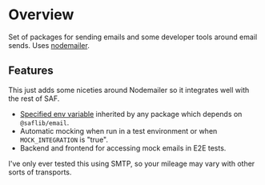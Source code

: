 # Overview

Set of packages for sending emails and some developer tools around email sends. Uses [nodemailer](https://nodemailer.com/).

## Features

This just adds some niceties around Nodemailer so it integrates well with the rest of SAF.

- [Specified env variable](./env.md) inherited by any package which depends on `@saflib/email`.
- Automatic mocking when run in a test environment or when `MOCK_INTEGRATION` is "true".
- Backend and frontend for accessing mock emails in E2E tests.

I've only ever tested this using SMTP, so your mileage may vary with other sorts of transports.
